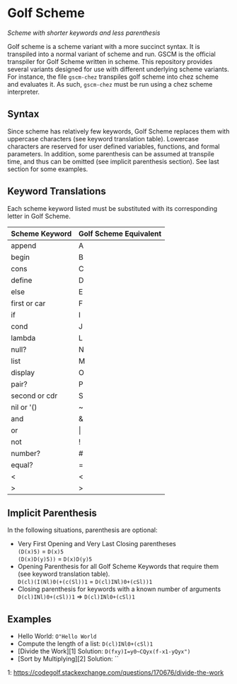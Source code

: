 # Golf Scheme

<i>Scheme with shorter keywords and less parenthesis</i>

Golf scheme is a scheme variant with a more succinct syntax. It is transpiled into a normal variant of scheme and run.  GSCM is the official transpiler for Golf Scheme written in scheme.  This repository provides several variants designed for use with different underlying scheme variants.  For instance, the file `gscm-chez` transpiles golf scheme into chez scheme and evaluates it.  As such, `gscm-chez` must be run using a chez scheme interpreter.  

## Syntax

Since scheme has relatively few keywords, Golf Scheme replaces them with uppercase characters (see keyword translation table).  Lowercase characters are reserved for user defined variables, functions, and formal parameters.  In addition, some parenthesis can be assumed at transpile time, and thus can be omitted (see implicit parenthesis section).  See last section for some examples.


## Keyword Translations

Each scheme keyword listed must be substituted with its corresponding letter in Golf Scheme.

| Scheme Keyword | Golf Scheme Equivalent |
|----------------|------------------------|
| append         | A                      |
| begin          | B                      |
| cons           | C                      |
| define         | D                      |
| else           | E                      |
| first or car   | F                      |
| if             | I                      |
| cond           | J                      |
| lambda         | L                      |
| null?          | N                      |
| list           | M                      |
| display        | O                      |
| pair?          | P                      |
| second or cdr  | S                      |
| nil or '()     | ~                      |
| and            | &                      |
| or             | &#124;                 |
| not            | !                      |
| number?        | #                      |
| equal?         | =                      |
| <              | <                      |
| >              | >                      |

## Implicit Parenthesis

In the following situations, parenthesis are optional:
- Very First Opening and Very Last Closing parentheses  
  `(D(x)5)` = `D(x)5`  
  `(D(x)D(y)5))` = `D(x)D(y)5`
- Opening Parenthesis for all Golf Scheme Keywords that require them (see keyword translation table).  
  `D(cl)(I(Nl)0(+(c(Sl))1` = `D(cl)INl)0+(cSl))1`
- Closing parenthesis for keywords with a known number of arguments
  `D(cl)INl)0+(cSl))1` => `D(cl)INl0+(cSl)1`

## Examples

- Hello World: `O"Hello World`
- Compute the length of a list: `D(cl)INl0+(cSl)1`
- [Divide the Work][1] Solution: `D(fxy)I=y0~CQyx(f-x1-yQyx")`
- [Sort by Multiplying][2] Solution: ``

1: https://codegolf.stackexchange.com/questions/170676/divide-the-work
